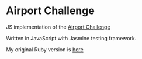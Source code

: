 # Airport Challenge

JS implementation of the [Airport Challenge](https://github.com/makersacademy/airport_challenge)

Written in JavaScript with Jasmine testing framework.

My original Ruby version is [here](https://github.com/sebastianchristopher/airport_challenge)

